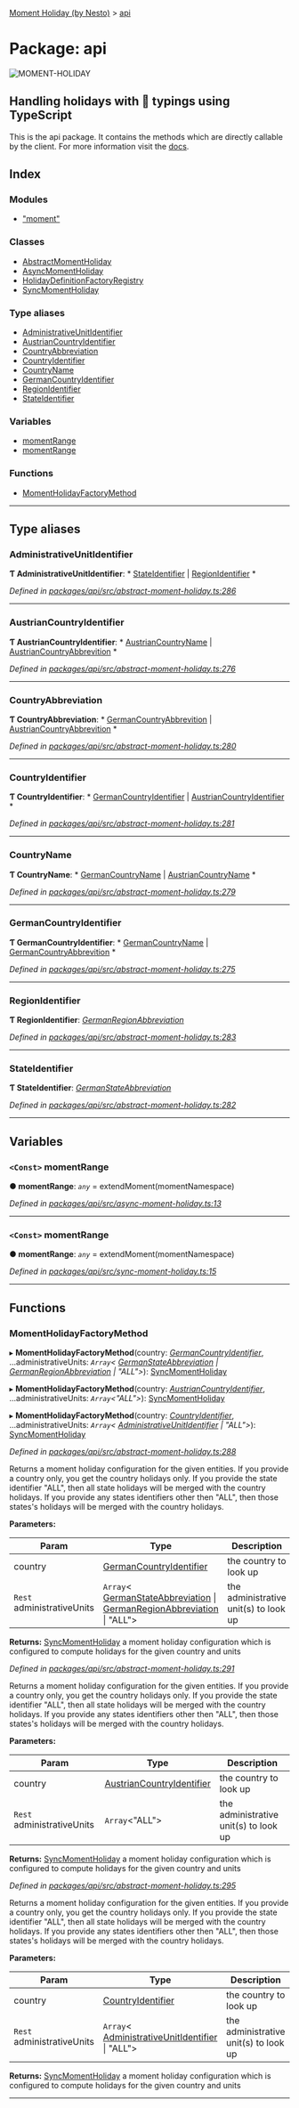 [Moment Holiday (by Nesto)](../README.md) > [api](../modules/api.md)

# Package: api

![MOMENT-HOLIDAY](https://raw.githubusercontent.com/nesto-software/moment-holiday/master/docs/assets/images/moment-holiday.png)

Handling holidays with 💪 typings using TypeScript
--------------------------------------------------

This is the api package. It contains the methods which are directly callable by the client. For more information visit the [docs](https://nesto-software.github.io/moment-holiday/docs/).

## Index

### Modules

* ["moment"](api._moment_.md)

### Classes

* [AbstractMomentHoliday](../classes/api.abstractmomentholiday.md)
* [AsyncMomentHoliday](../classes/api.asyncmomentholiday.md)
* [HolidayDefinitionFactoryRegistry](../classes/api.holidaydefinitionfactoryregistry.md)
* [SyncMomentHoliday](../classes/api.syncmomentholiday.md)

### Type aliases

* [AdministrativeUnitIdentifier](api.md#administrativeunitidentifier)
* [AustrianCountryIdentifier](api.md#austriancountryidentifier)
* [CountryAbbreviation](api.md#countryabbreviation)
* [CountryIdentifier](api.md#countryidentifier)
* [CountryName](api.md#countryname)
* [GermanCountryIdentifier](api.md#germancountryidentifier)
* [RegionIdentifier](api.md#regionidentifier)
* [StateIdentifier](api.md#stateidentifier)

### Variables

* [momentRange](api.md#momentrange)
* [momentRange](api.md#momentrange-1)

### Functions

* [MomentHolidayFactoryMethod](api.md#momentholidayfactorymethod)

---

## Type aliases

<a id="administrativeunitidentifier"></a>

###  AdministrativeUnitIdentifier

**Ƭ AdministrativeUnitIdentifier**: * [StateIdentifier](api.md#stateidentifier) &#124; [RegionIdentifier](api.md#regionidentifier)
*

*Defined in [packages/api/src/abstract-moment-holiday.ts:286](https://github.com/nesto-software/moment-holiday/blob/c39e49d/packages/api/src/abstract-moment-holiday.ts#L286)*

___
<a id="austriancountryidentifier"></a>

###  AustrianCountryIdentifier

**Ƭ AustrianCountryIdentifier**: * [AustrianCountryName](_node_modules__nesto_software_moment_holiday_austria_src_austrian_holiday_definition_factory_.md#austriancountryname) &#124; [AustrianCountryAbbrevition](_node_modules__nesto_software_moment_holiday_austria_src_austrian_holiday_definition_factory_.md#austriancountryabbrevition)
*

*Defined in [packages/api/src/abstract-moment-holiday.ts:276](https://github.com/nesto-software/moment-holiday/blob/c39e49d/packages/api/src/abstract-moment-holiday.ts#L276)*

___
<a id="countryabbreviation"></a>

###  CountryAbbreviation

**Ƭ CountryAbbreviation**: * [GermanCountryAbbrevition](_node_modules__nesto_software_moment_holiday_germany_src_german_holiday_definition_factory_.md#germancountryabbrevition) &#124; [AustrianCountryAbbrevition](_node_modules__nesto_software_moment_holiday_austria_src_austrian_holiday_definition_factory_.md#austriancountryabbrevition)
*

*Defined in [packages/api/src/abstract-moment-holiday.ts:280](https://github.com/nesto-software/moment-holiday/blob/c39e49d/packages/api/src/abstract-moment-holiday.ts#L280)*

___
<a id="countryidentifier"></a>

###  CountryIdentifier

**Ƭ CountryIdentifier**: * [GermanCountryIdentifier](api.md#germancountryidentifier) &#124; [AustrianCountryIdentifier](api.md#austriancountryidentifier)
*

*Defined in [packages/api/src/abstract-moment-holiday.ts:281](https://github.com/nesto-software/moment-holiday/blob/c39e49d/packages/api/src/abstract-moment-holiday.ts#L281)*

___
<a id="countryname"></a>

###  CountryName

**Ƭ CountryName**: * [GermanCountryName](_node_modules__nesto_software_moment_holiday_germany_src_german_holiday_definition_factory_.md#germancountryname) &#124; [AustrianCountryName](_node_modules__nesto_software_moment_holiday_austria_src_austrian_holiday_definition_factory_.md#austriancountryname)
*

*Defined in [packages/api/src/abstract-moment-holiday.ts:279](https://github.com/nesto-software/moment-holiday/blob/c39e49d/packages/api/src/abstract-moment-holiday.ts#L279)*

___
<a id="germancountryidentifier"></a>

###  GermanCountryIdentifier

**Ƭ GermanCountryIdentifier**: * [GermanCountryName](_node_modules__nesto_software_moment_holiday_germany_src_german_holiday_definition_factory_.md#germancountryname) &#124; [GermanCountryAbbrevition](_node_modules__nesto_software_moment_holiday_germany_src_german_holiday_definition_factory_.md#germancountryabbrevition)
*

*Defined in [packages/api/src/abstract-moment-holiday.ts:275](https://github.com/nesto-software/moment-holiday/blob/c39e49d/packages/api/src/abstract-moment-holiday.ts#L275)*

___
<a id="regionidentifier"></a>

###  RegionIdentifier

**Ƭ RegionIdentifier**: *[GermanRegionAbbreviation](_node_modules__nesto_software_moment_holiday_germany_src_german_holiday_definition_factory_.md#germanregionabbreviation)*

*Defined in [packages/api/src/abstract-moment-holiday.ts:283](https://github.com/nesto-software/moment-holiday/blob/c39e49d/packages/api/src/abstract-moment-holiday.ts#L283)*

___
<a id="stateidentifier"></a>

###  StateIdentifier

**Ƭ StateIdentifier**: *[GermanStateAbbreviation](_node_modules__nesto_software_moment_holiday_germany_src_german_holiday_definition_factory_.md#germanstateabbreviation)*

*Defined in [packages/api/src/abstract-moment-holiday.ts:282](https://github.com/nesto-software/moment-holiday/blob/c39e49d/packages/api/src/abstract-moment-holiday.ts#L282)*

___

## Variables

<a id="momentrange"></a>

### `<Const>` momentRange

**● momentRange**: *`any`* =  extendMoment(momentNamespace)

*Defined in [packages/api/src/async-moment-holiday.ts:13](https://github.com/nesto-software/moment-holiday/blob/c39e49d/packages/api/src/async-moment-holiday.ts#L13)*

___
<a id="momentrange-1"></a>

### `<Const>` momentRange

**● momentRange**: *`any`* =  extendMoment(momentNamespace)

*Defined in [packages/api/src/sync-moment-holiday.ts:15](https://github.com/nesto-software/moment-holiday/blob/c39e49d/packages/api/src/sync-moment-holiday.ts#L15)*

___

## Functions

<a id="momentholidayfactorymethod"></a>

###  MomentHolidayFactoryMethod

▸ **MomentHolidayFactoryMethod**(country: *[GermanCountryIdentifier](api.md#germancountryidentifier)*, ...administrativeUnits: *`Array`< [GermanStateAbbreviation](_node_modules__nesto_software_moment_holiday_germany_src_german_holiday_definition_factory_.md#germanstateabbreviation) &#124; [GermanRegionAbbreviation](_node_modules__nesto_software_moment_holiday_germany_src_german_holiday_definition_factory_.md#germanregionabbreviation) &#124; "ALL">*): [SyncMomentHoliday](../classes/api.syncmomentholiday.md)

▸ **MomentHolidayFactoryMethod**(country: *[AustrianCountryIdentifier](api.md#austriancountryidentifier)*, ...administrativeUnits: *`Array`<"ALL">*): [SyncMomentHoliday](../classes/api.syncmomentholiday.md)

▸ **MomentHolidayFactoryMethod**(country: *[CountryIdentifier](api.md#countryidentifier)*, ...administrativeUnits: *`Array`< [AdministrativeUnitIdentifier](api.md#administrativeunitidentifier) &#124; "ALL">*): [SyncMomentHoliday](../classes/api.syncmomentholiday.md)

*Defined in [packages/api/src/abstract-moment-holiday.ts:288](https://github.com/nesto-software/moment-holiday/blob/c39e49d/packages/api/src/abstract-moment-holiday.ts#L288)*

Returns a moment holiday configuration for the given entities. If you provide a country only, you get the country holidays only. If you provide the state identifier "ALL", then all state holidays will be merged with the country holidays. If you provide any states identifiers other then "ALL", then those states's holidays will be merged with the country holidays.

**Parameters:**

| Param | Type | Description |
| ------ | ------ | ------ |
| country | [GermanCountryIdentifier](api.md#germancountryidentifier) |  the country to look up |
| `Rest` administrativeUnits | `Array`< [GermanStateAbbreviation](_node_modules__nesto_software_moment_holiday_germany_src_german_holiday_definition_factory_.md#germanstateabbreviation) &#124; [GermanRegionAbbreviation](_node_modules__nesto_software_moment_holiday_germany_src_german_holiday_definition_factory_.md#germanregionabbreviation) &#124; "ALL"> |  the administrative unit(s) to look up |

**Returns:** [SyncMomentHoliday](../classes/api.syncmomentholiday.md)
a moment holiday configuration which is configured to compute holidays for the given country and units

*Defined in [packages/api/src/abstract-moment-holiday.ts:291](https://github.com/nesto-software/moment-holiday/blob/c39e49d/packages/api/src/abstract-moment-holiday.ts#L291)*

Returns a moment holiday configuration for the given entities. If you provide a country only, you get the country holidays only. If you provide the state identifier "ALL", then all state holidays will be merged with the country holidays. If you provide any states identifiers other then "ALL", then those states's holidays will be merged with the country holidays.

**Parameters:**

| Param | Type | Description |
| ------ | ------ | ------ |
| country | [AustrianCountryIdentifier](api.md#austriancountryidentifier) |  the country to look up |
| `Rest` administrativeUnits | `Array`<"ALL"> |  the administrative unit(s) to look up |

**Returns:** [SyncMomentHoliday](../classes/api.syncmomentholiday.md)
a moment holiday configuration which is configured to compute holidays for the given country and units

*Defined in [packages/api/src/abstract-moment-holiday.ts:295](https://github.com/nesto-software/moment-holiday/blob/c39e49d/packages/api/src/abstract-moment-holiday.ts#L295)*

Returns a moment holiday configuration for the given entities. If you provide a country only, you get the country holidays only. If you provide the state identifier "ALL", then all state holidays will be merged with the country holidays. If you provide any states identifiers other then "ALL", then those states's holidays will be merged with the country holidays.

**Parameters:**

| Param | Type | Description |
| ------ | ------ | ------ |
| country | [CountryIdentifier](api.md#countryidentifier) |  the country to look up |
| `Rest` administrativeUnits | `Array`< [AdministrativeUnitIdentifier](api.md#administrativeunitidentifier) &#124; "ALL"> |  the administrative unit(s) to look up |

**Returns:** [SyncMomentHoliday](../classes/api.syncmomentholiday.md)
a moment holiday configuration which is configured to compute holidays for the given country and units

___

